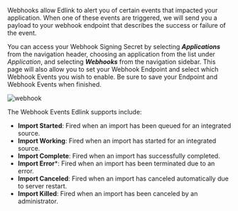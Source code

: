 Webhooks allow Edlink to alert you of certain events that impacted your application. When one of these events are triggered, we will send you a payload to your webhook endpoint that describes the success or failure of the event.

You can access your Webhook Signing Secret by selecting ***Applications*** from the navigation header, choosing an application from the list under *Application*, and selecting ***Webhooks*** from the navigation sidebar. This page will also allow you to set your Webhook Endpoint and select which Webhook Events you wish to enable. Be sure to save your Endpoint and Webhook Events when finished.

![webhook](/documentation/media/dashboard/dev/webhooks.jpg)

The Webhook Events Edlink supports include:

- **Import Started**: Fired when an import has been queued for an integrated source.
- **Import Working**: Fired when an import has started for an integrated source.
- **Import Complete**: Fired when an import has successfully completed.
- **Import Error***: Fired when an import has been terminated due to an error.
- **Import Canceled**: Fired when an import has canceled automatically due to server restart.
- **Import Killed**: Fired when an import has been canceled by an administrator.
